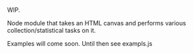 WIP.

Node module that takes an HTML canvas and performs various collection/statistical tasks on it.

Examples will come soon. Until then see exampls.js


